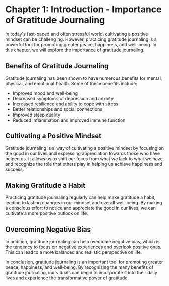 Chapter 1: Introduction - Importance of Gratitude Journaling
============================================================

In today's fast-paced and often stressful world, cultivating a positive mindset can be challenging. However, practicing gratitude journaling is a powerful tool for promoting greater peace, happiness, and well-being. In this chapter, we will explore the importance of gratitude journaling.

Benefits of Gratitude Journaling
--------------------------------

Gratitude journaling has been shown to have numerous benefits for mental, physical, and emotional health. Some of these benefits include:

* Improved mood and well-being
* Decreased symptoms of depression and anxiety
* Increased resilience and ability to cope with stress
* Better relationships and social connections
* Improved sleep quality
* Reduced inflammation and improved immune function

Cultivating a Positive Mindset
------------------------------

Gratitude journaling is a way of cultivating a positive mindset by focusing on the good in our lives and expressing appreciation towards those who have helped us. It allows us to shift our focus from what we lack to what we have, and recognize the role that others play in helping us achieve happiness and success.

Making Gratitude a Habit
------------------------

Practicing gratitude journaling regularly can help make gratitude a habit, leading to lasting changes in our mindset and overall well-being. By making a conscious effort to notice and appreciate the good in our lives, we can cultivate a more positive outlook on life.

Overcoming Negative Bias
------------------------

In addition, gratitude journaling can help overcome negative bias, which is the tendency to focus on negative experiences and overlook positive ones. This can lead to a more balanced and realistic perspective on life.

In conclusion, gratitude journaling is an important tool for promoting greater peace, happiness, and well-being. By recognizing the many benefits of gratitude journaling, individuals can begin to incorporate it into their daily lives and experience the transformative power of gratitude.
